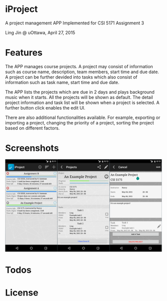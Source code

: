 # iProject

A project management APP Implemented for CSI 5171 Assignment 3

Ling Jin @ uOttawa, April 27, 2015

# Features

The APP manages course projects. A project may consist of information such as course name, description, team members, start time and due date. A project can be further devided into tasks which also consist of information such as task name, start time and due date.

The APP lists the projects which are due in 2 days and plays background music when it starts. All the projects will be shown as default. The detail project information and task list will be shown when a project is selected. A further button click enables the edit UI.

There are also additional functionalities available. For example, exporting or importing a project, changing the priority of a project, sorting the project based on different factors.

# Screenshots
![alt text](https://github.com/jinling86/iProject/blob/master/app/src/main/res/drawable/iProject.png)

# Todos

# License

